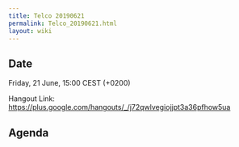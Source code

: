 ```yaml
---
title: Telco 20190621
permalink: Telco_20190621.html
layout: wiki
---
```


Date
----

Friday, 21 June, 15:00 CEST (+0200)

<!-- end of autogeneration -->

Hangout Link:
<https://plus.google.com/hangouts/_/j72qwlvegiojjpt3a36pfhow5ua>

Agenda
------
